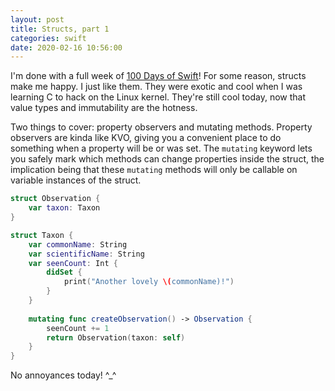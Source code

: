 ```yaml
---
layout: post
title: Structs, part 1
categories: swift
date: 2020-02-16 10:56:00
---
```


I'm done with a full week of [100 Days of Swift](https://www.hackingwithswift.com/100)! For some reason, structs make me happy. I just like them. They were exotic and cool when I was learning C to hack on the Linux kernel. They're still cool today, now that value types and immutability are the hotness.

Two things to cover: property observers and mutating methods. Property observers are kinda like KVO, giving you a convenient place to do something when a property will be or was set. The `mutating` keyword lets you safely mark which methods can change properties inside the struct, the implication being that these `mutating` methods will only be callable on variable instances of the struct.

```swift
struct Observation {
	var taxon: Taxon
}

struct Taxon {
	var commonName: String
	var scientificName: String
	var seenCount: Int {
		didSet {
			print("Another lovely \(commonName)!")
		}
	}
	
	mutating func createObservation() -> Observation {
		seenCount += 1
		return Observation(taxon: self)
	}
}
```

No annoyances today! ^_^
